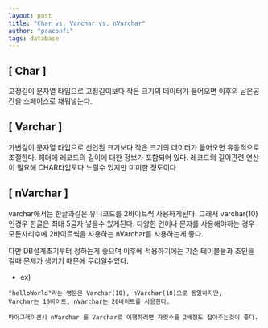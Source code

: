 ```yaml
---
layout: post
title: "Char vs. Varchar vs. nVarchar"
author: "praconfi"
tags: database
---
```


## [ Char ]

고정길이 문자열 타입으로 고정길이보다 작은 크기의 데이터가 들어오면 이후의 남은공간을 스페이스로 채워넣는다.

## [ Varchar ]

가변길이 문자열 타입으로 선언된 크기보다 작은 크기의 데이터가 들어오면 유동적으로 조절한다.
헤더에 레코드의 길이에 대한 정보가 포함되어 있다. 레코드의 길이관련 연산이 필요해 CHAR타입토다 느릴수 있지만 미미한 정도이다

## [ nVarchar ]

varchar에서는 한글과같은 유니코드를 2바이트씩 사용하게된다. 
그래서 varchar(10)인경우 한글은 최대 5글자 넣을수 있게된다. 
다양한 언어나 문자를 사용해야하는 경우 모든자리수에 2바이트씩을 사용하는 nVarchar를 사용하는게 좋다.

다만 DB설계초기부터 정하는게 좋으며 이후에 적용하기에는 기존 테이블들과 조인을 걸때 문제가 생기기 때문에 무리일수있다.

- ex)
```
"helloWorld"라는 영문은 Varchar(10), nVarchar(10)으로 동일하지만,
Varchar는 10바이트, nVarchar는 20바이트를 사용한다.

마이그레이션시 nVarchar 를 Varchar로 이행하려면 자릿수를 2배정도 잡아주는것이 좋다.
```